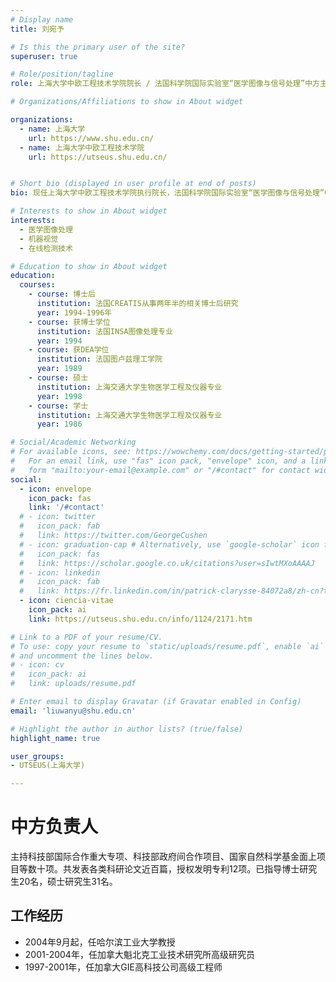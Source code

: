 ```yaml
---
# Display name
title: 刘宛予

# Is this the primary user of the site?
superuser: true

# Role/position/tagline
role: 上海大学中欧工程技术学院院长 / 法国科学院国际实验室“医学图像与信号处理”中方主任

# Organizations/Affiliations to show in About widget

organizations:
  - name: 上海大学
    url: https://www.shu.edu.cn/
  - name: 上海大学中欧工程技术学院
    url: https://utseus.shu.edu.cn/ 


# Short bio (displayed in user profile at end of posts)
bio: 现任上海大学中欧工程技术学院执行院长，法国科学院国际实验室“医学图像与信号处理”中方主任。职业生涯包括法国8年（学术界），加拿大8年（工业界）及中国16年（高校）经历。

# Interests to show in About widget
interests:
  - 医学图像处理
  - 机器视觉
  - 在线检测技术

# Education to show in About widget
education:
  courses:
    - course: 博士后
      institution: 法国CREATIS从事两年半的相关博士后研究
      year: 1994-1996年
    - course: 获博士学位
      institution: 法国INSA图像处理专业
      year: 1994
    - course: 获DEA学位
      institution: 法国图卢兹理工学院
      year: 1989
    - course: 硕士
      institution: 上海交通大学生物医学工程及仪器专业
      year: 1998
    - course: 学士
      institution: 上海交通大学生物医学工程及仪器专业 
      year: 1986

# Social/Academic Networking
# For available icons, see: https://wowchemy.com/docs/getting-started/page-builder/#icons
#   For an email link, use "fas" icon pack, "envelope" icon, and a link in the
#   form "mailto:your-email@example.com" or "/#contact" for contact widget.
social:
  - icon: envelope
    icon_pack: fas
    link: '/#contact'
  # - icon: twitter
  #   icon_pack: fab
  #   link: https://twitter.com/GeorgeCushen
  # - icon: graduation-cap # Alternatively, use `google-scholar` icon from `ai` icon pack
  #   icon_pack: fas
  #   link: https://scholar.google.co.uk/citations?user=sIwtMXoAAAAJ
  # - icon: linkedin
  #   icon_pack: fab
  #   link: https://fr.linkedin.com/in/patrick-clarysse-84072a8/zh-cn?trk=people-guest_people_search-card
  - icon: ciencia-vitae
    icon_pack: ai
    link: https://utseus.shu.edu.cn/info/1124/2171.htm

# Link to a PDF of your resume/CV.
# To use: copy your resume to `static/uploads/resume.pdf`, enable `ai` icons in `params.toml`,
# and uncomment the lines below.
# - icon: cv
#   icon_pack: ai
#   link: uploads/resume.pdf

# Enter email to display Gravatar (if Gravatar enabled in Config)
email: 'liuwanyu@shu.edu.cn'

# Highlight the author in author lists? (true/false)
highlight_name: true

user_groups:
- UTSEUS(上海大学)

---
```

# 中方负责人
主持科技部国际合作重大专项、科技部政府间合作项目、国家自然科学基金面上项目等数十项。共发表各类科研论文近百篇，授权发明专利12项。已指导博士研究生20名，硕士研究生31名。 

## 工作经历
- 2004年9月起，任哈尔滨工业大学教授
- 2001-2004年，任加拿大魁北克工业技术研究所高级研究员
- 1997-2001年，任加拿大GIE高科技公司高级工程师

